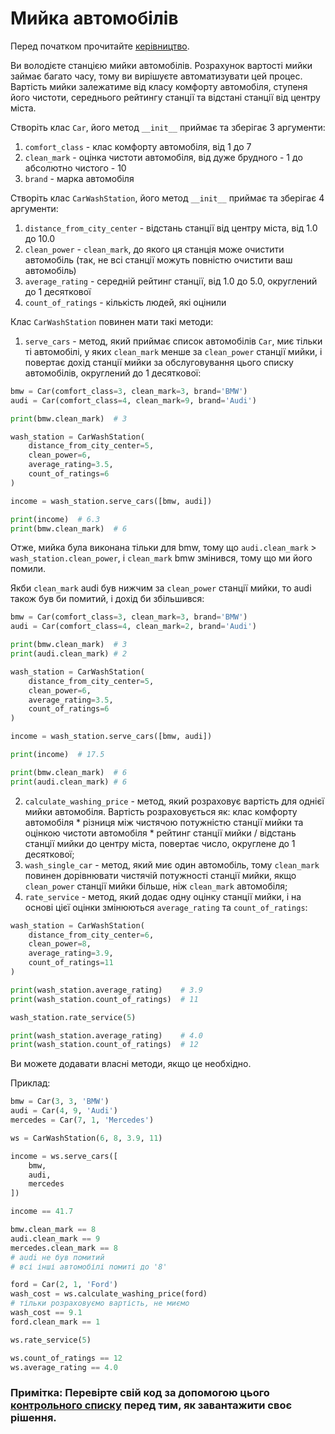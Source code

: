 # Мийка автомобілів

Перед початком прочитайте [керівництво](https://github.com/mate-academy/py-task-guideline/blob/main/README.md).

Ви володієте станцією мийки автомобілів. Розрахунок вартості мийки займає багато часу, тому ви вирішуєте автоматизувати цей процес. Вартість мийки залежатиме від класу комфорту автомобіля, ступеня його чистоти, середнього рейтингу станції та відстані станції від центру міста.

Створіть клас `Car`, його метод `__init__` приймає та зберігає 3 аргументи:
1. `comfort_class` - клас комфорту автомобіля, від 1 до 7
2. `clean_mark` - оцінка чистоти автомобіля, від дуже брудного - 1 до абсолютно чистого - 10
3. `brand` - марка автомобіля

Створіть клас `CarWashStation`, його метод `__init__` приймає та зберігає 4 аргументи:
1. `distance_from_city_center` - відстань станції від центру міста, від 1.0 до 10.0
2. `clean_power` - `clean_mark`, до якого ця станція може очистити автомобіль (так, не всі станції можуть повністю очистити ваш автомобіль)
3. `average_rating` - середній рейтинг станції, від 1.0 до 5.0, округлений до 1 десяткової
4. `count_of_ratings` - кількість людей, які оцінили

Клас `CarWashStation` повинен мати такі методи:
1. `serve_cars` - метод, який приймає список автомобілів `Car`, миє тільки ті автомобілі, у яких `clean_mark` менше за `clean_power` станції мийки, і повертає дохід станції мийки за обслуговування цього списку автомобілів, округлений до 1 десяткової:

```python
bmw = Car(comfort_class=3, clean_mark=3, brand='BMW')
audi = Car(comfort_class=4, clean_mark=9, brand='Audi')

print(bmw.clean_mark)  # 3

wash_station = CarWashStation(
    distance_from_city_center=5,
    clean_power=6,
    average_rating=3.5,
    count_of_ratings=6
)

income = wash_station.serve_cars([bmw, audi])

print(income)  # 6.3
print(bmw.clean_mark)  # 6
```

Отже, мийка була виконана тільки для bmw, тому що `audi.clean_mark` > `wash_station.clean_power`, і `clean_mark` bmw змінився, тому що ми його помили.

Якби `clean_mark` audi був нижчим за `clean_power` станції мийки, то audi також був би помитий, і дохід би збільшився:

```python
bmw = Car(comfort_class=3, clean_mark=3, brand='BMW')
audi = Car(comfort_class=4, clean_mark=2, brand='Audi')

print(bmw.clean_mark)  # 3
print(audi.clean_mark) # 2

wash_station = CarWashStation(
    distance_from_city_center=5,
    clean_power=6,
    average_rating=3.5,
    count_of_ratings=6
)

income = wash_station.serve_cars([bmw, audi])

print(income)  # 17.5

print(bmw.clean_mark)  # 6
print(audi.clean_mark) # 6
```

2. `calculate_washing_price` - метод, який розраховує вартість для однієї мийки автомобіля. Вартість розраховується як: клас комфорту автомобіля * різниця між чистячою потужністю станції мийки та оцінкою чистоти автомобіля * рейтинг станції мийки / відстань станції мийки до центру міста, повертає число, округлене до 1 десяткової;
3. `wash_single_car` - метод, який миє один автомобіль, тому `clean_mark` повинен дорівнювати чистячій потужності станції мийки, якщо `clean_power` станції мийки більше, ніж `clean_mark` автомобіля;
4. `rate_service` - метод, який додає одну оцінку станції мийки, і на основі цієї оцінки змінюються `average_rating` та `count_of_ratings`:

```python
wash_station = CarWashStation(
    distance_from_city_center=6,
    clean_power=8,
    average_rating=3.9,
    count_of_ratings=11
)

print(wash_station.average_rating)    # 3.9
print(wash_station.count_of_ratings)  # 11

wash_station.rate_service(5)

print(wash_station.average_rating)    # 4.0
print(wash_station.count_of_ratings)  # 12
```

Ви можете додавати власні методи, якщо це необхідно.

Приклад:
```python
bmw = Car(3, 3, 'BMW')
audi = Car(4, 9, 'Audi')
mercedes = Car(7, 1, 'Mercedes')

ws = CarWashStation(6, 8, 3.9, 11)

income = ws.serve_cars([
    bmw,
    audi,
    mercedes
])

income == 41.7

bmw.clean_mark == 8
audi.clean_mark == 9  
mercedes.clean_mark == 8
# audi не був помитий
# всі інші автомобілі помиті до '8'

ford = Car(2, 1, 'Ford')
wash_cost = ws.calculate_washing_price(ford)  
# тільки розраховуємо вартість, не миємо
wash_cost == 9.1
ford.clean_mark == 1 

ws.rate_service(5)

ws.count_of_ratings == 12
ws.average_rating == 4.0
```

### Примітка: Перевірте свій код за допомогою цього [контрольного списку](checklist.md) перед тим, як завантажити своє рішення.